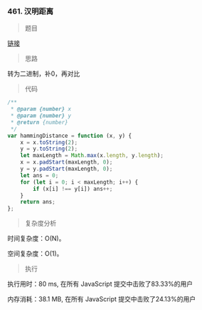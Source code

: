### 461. 汉明距离

> 题目

[链接](https://leetcode-cn.com/problems/hamming-distance/)

> 思路

转为二进制，补0，再对比

> 代码

```js
/**
 * @param {number} x
 * @param {number} y
 * @return {number}
 */
var hammingDistance = function (x, y) {
    x = x.toString(2);
    y = y.toString(2);
    let maxLength = Math.max(x.length, y.length);
    x = x.padStart(maxLength, 0);
    y = y.padStart(maxLength, 0);
    let ans = 0;
    for (let i = 0; i < maxLength; i++) {
        if (x[i] !== y[i]) ans++;
    }
    return ans;
};
```

> 复杂度分析

时间复杂度：O(N)。

空间复杂度：O(1)。

> 执行

执行用时：80 ms, 在所有 JavaScript 提交中击败了83.33%的用户

内存消耗：38.1 MB, 在所有 JavaScript 提交中击败了24.13%的用户

